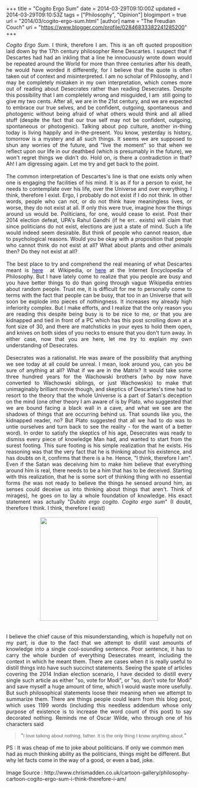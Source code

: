 +++
title = "Cogito Ergo Sum"
date = 2014-03-29T09:10:00Z
updated = 2014-03-29T09:10:53Z
tags = ["Philosophy", "Opinion"]
blogimport = true 
url = "2014/03/cogito-ergo-sum.html"
[author]
	name = "The Freudian Couch"
	uri = "https://www.blogger.com/profile/02846833382241285200"
+++

<div dir="ltr" style="text-align: left;" trbidi="on">
<div style="text-align: justify;">
<i>Cogito Ergo Sum</i>. I think, therefore I am. This is an oft quoted proposition laid down by the 17th century philosopher Rene Descartes. I suspect that if Descartes had had an inkling that a line he innocuously wrote down would be repeated around the World for more than three centuries after his death, he would have worded it differently, for I believe that the quote is often taken out of context and misinterpreted. I am no scholar of Philosophy, and I may be completely mistaken in my own interpretation, which comes more out of reading about Desecrates rather than reading Desecrates. Despite this possibility that I am completely wrong and misguided, I am &nbsp;still going to give my two cents. After all, we are in the 21st century, and we are expected to embrace our true selves, and be confident, outgoing, spontaneous &nbsp;and photogenic without being afraid of what others would think and all allied stuff (despite the fact that our true self may not be confident, outgoing, spontaneous or photogenic). Talking about pop culture, another in-thing today is living happily and in-the-present. You know, yesterday is history, tomorrow is a mystery and all such things. It seems we are supposed to shun any worries of the future, and "live the moment" so that when we reflect upon our life in our deathbed (which is presumably in the future), we won't regret things we didn't do. Hold on, is there a contradiction in that? Ah! I am digressing again. Let me try and get back to the point.</div>
<div style="text-align: justify;">
<br /></div>
<div style="text-align: justify;">
The common interpretation of Descartes's line is that one exists only when one is engaging the facilities of his mind. It is as if for a person to exist, he needs to contemplate over his life, over the Universe and over everything. I think, therefore I exist. Ergo, I probably do not exist if I do not think. In other words, people who can not, or do not think have meaningless lives, or worse, they do not exist at all. If only this were true, imagine how the things around us would be. Politicians, for one, would cease to exist. Post their 2014 election defeat, UPA's Rahul Gandhi (if he err.. exists) will claim that since politicians do not exist, elections are just a state of mind. Such a life would indeed seem desirable. But think of people who cannot reason, due to psychological reasons. Would you be okay with a proposition that people who cannot think do not exist at all? What about plants and other animals then? Do they not exist at all?</div>
<div style="text-align: justify;">
<br /></div>
<div style="text-align: justify;">
The best place to try and comprehend the real meaning of what Descartes meant is <span style="color: blue;"><a href="http://en.wikipedia.org/wiki/Cogito_ergo_sum" target="_blank"><span style="color: blue;">here</span></a>&nbsp;</span>&nbsp;at Wikipedia, or <a href="http://www.iep.utm.edu/descarte/" target="_blank"><span style="color: blue;">here</span></a> at the Internet Encyclopedia of Philosophy. But I have lately come to realize that you people are busy and you have better things to do than going through vague Wikipedia entries about random people. Trust me, it is difficult for me to personally come to terms with the fact that people can be busy, that too in an Universe that will soon be explode into pieces of nothingness. It increases my already high inferiority complex. But I make efforts, and I realize that the only reason you are reading this despite being busy is to be nice to me, or that you are kidnapped and tied in front of a PC which has this post scrolling down at a font size of 30, and there are matchsticks in your eyes to hold them open, and knives on both sides of you necks to ensure that you don't turn away. In either case, now that you are here, let me try to explain my own understanding of Desecrates.&nbsp;</div>
<div style="text-align: justify;">
<br /></div>
<div style="text-align: justify;">
Desecrates was a rationalist. He was aware of the possibility that anything we see today at all could be unreal. I mean, look around you, can you be sure of anything at all? What if we are in the Matrix? It would take some three hundred years for the Wachowski brothers (who by now have converted to Wachowski siblings, or just Wachowskis) to make that unimaginably brilliant movie though, and skeptics of Descartes's time had to resort to the theory that the whole Universe&nbsp;is a part of Satan's deception on the mind (one other theory I am aware of is by Plato, who suggested that we are bound facing a black wall in a cave, and what we see are the shadows of things that are occurring behind us. That sounds like you, the kidnapped reader, no? But Plato suggested that all we had to do was to untie ourselves and turn back to see the reality - for the want of a better word). In order to satisfy the skeptics of his age, Desecrates was ready to dismiss every piece of knowledge Man had, and wanted to start from the surest footing. This sure footing is his simple realization that he exists. His reasoning was that the very fact that he is thinking about his existence, and has doubts on it, confirms that there is a he. Hence, "I think, therefore I am". Even if the Satan was deceiving him to make him believe that everything around him is real, there needs to be a him that has to be deceived. Starting with this realization, that he is some sort of thinking thing with no essential forms (he was not ready to believe the things he sensed around him, as senses could deceive us into thinking about things that aren't. Think of mirages), he goes on to lay a whole foundation of knowledge. His exact statement was actually "<i>Dubito ergo cogito. Cogito ergo sum</i>" (I doubt, therefore I think. I think, therefore I exist)</div>
<div style="text-align: justify;">
<br /></div>
<div class="separator" style="clear: both; text-align: center;">
<a href="https://blogger.googleusercontent.com/img/b/R29vZ2xl/AVvXsEiBh3fnjyRDGzkyFzNHY5sYKhmC9L3ABTMKM67uFHHdgXpTOSc3_ECNfBN_D7QfjM3J5kMBdl8NC7AJ4R9-3QqYB7w-b3oHtpf57XwojUYYx7WtKqQeogWwC6II8knJkddN3f8Wh7Sf9CdC/s1600/cogito-ergo-sum-consciousness-2.gif" imageanchor="1" style="margin-left: 1em; margin-right: 1em;"><img border="0" src="https://blogger.googleusercontent.com/img/b/R29vZ2xl/AVvXsEiBh3fnjyRDGzkyFzNHY5sYKhmC9L3ABTMKM67uFHHdgXpTOSc3_ECNfBN_D7QfjM3J5kMBdl8NC7AJ4R9-3QqYB7w-b3oHtpf57XwojUYYx7WtKqQeogWwC6II8knJkddN3f8Wh7Sf9CdC/s1600/cogito-ergo-sum-consciousness-2.gif" height="281" width="320" /></a></div>
<div style="text-align: justify;">
<br /></div>
<div style="text-align: justify;">
<br /></div>
<div style="text-align: justify;">
I believe the chief cause of this misunderstanding, which is hopefully not on my part, is due to the fact that we attempt to distill vast amounts of knowledge into a single cool-sounding sentence. Poor sentence, it has to carry the whole burden of everything Desecrates meant, including the context in which he meant them. There are cases when it is really useful to distill things into have such succinct statements. Seeing the spate of articles covering the 2014 Indian election scenario, I have decided to distill every single such article as either "so, vote for Modi", or "so, don't vote for Modi" and save myself a huge amount of time, which I would waste more usefully. But such philosophical statements loose their meaning when we attempt to summarize them. There are things people could learn from this blog post, which uses 1199 words (including this needless addendum whose only purpose of existence is to increase the word count of this post) to say decorated nothing. Reminds me of Oscar Wilde, who through one of his characters said</div>
<blockquote class="tr_bq" style="text-align: justify;">
"<span style="background-color: white; font-family: sans-serif; font-size: 13px; line-height: 19.200000762939453px;">I love talking about nothing, father. It is the only thing I know anything about.</span>"</blockquote>
PS : It was cheap of me to joke about politicians. If only we common men had as much thinking ability as the politicians, things might be different. But why let facts come in the way of a good, or even a bad, joke.<br />
<br />
Image Source : http://www.chrismadden.co.uk/cartoon-gallery/philosophy-cartoon-cogito-ergo-sum-i-think-therefore-i-am/<br />
<br /></div>

